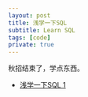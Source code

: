 ```yaml
---
layout: post
title: 浅学一下SQL
subtitle: Learn SQL
tags: [code]
private: true
---
```


秋招结束了，学点东西。

- [浅学一下SQL 1](https://jyyyjyyyj.github.io/2022-11-14-learnsql1/)
